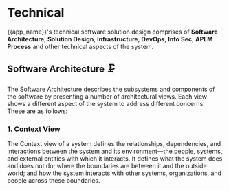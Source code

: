 # Technical
{{app_name}}'s technical software solution design comprises of **Software Architecture**, **Solution Design**, **Infrastructure**, **DevOps**, **Info Sec**, **APLM Process** and other technical aspects of the system.

## Software Architecture 🗜️
The Software Architecture describes the subsystems and components of the software by presenting a number of architectural views. Each view shows a different aspect of the system to address different concerns. These are as follows:

### 1. Context View
The Context view of a system defines the relationships, dependencies, and interactions between the system and its environment—the people, systems, and external entities with which it interacts. It defines what the system does and does not do; where the boundaries are between it and the outside world; and how the system interacts with other systems, organizations, and people across these boundaries.